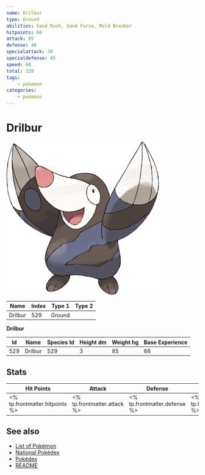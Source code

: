 ```yaml
---
name: Drilbur
type: Ground
abilities: Sand Rush, Sand Force, Mold Breaker
hitpoints: 60
attack: 85
defense: 40
specialattack: 30
specialdefense: 45
speed: 68
total: 328
tags:
    - pokemon
categories:
    - pokemon
---
```


# Drilbur


![Drilbur](images/529.png)

| **Name** | **Index** | **Type 1** | **Type 2** |
|----|----|----|----|
| Drilbur | 529 | Ground  |  |

**Drilbur** 




| **Id** | **Name** | **Species Id** | **Height dm** | **Weight hg** | **Base Experience** |
|--------|----------|----------------|------------|------------|---------------------|
| 529 | Drilbur | 529 | 3 | 85 | 66 |



## Stats

| **Hit Points** | **Attack** | **Defense** | **Special Attack** | **Special Defense** | **Speed** | **Total** |
|----------------|------------|-------------|--------------------|---------------------|-----------|-----------|
| <% tp.frontmatter.hitpoints %> | <% tp.frontmatter.attack %> | <% tp.frontmatter.defense %> | <% tp.frontmatter.specialattack %> | <% tp.frontmatter.specialdefense %> | <% tp.frontmatter.speed %> | <% tp.frontmatter.total %> |

## See also

- [List of Pokémon](../pokemon.md)
- [National Pokédex](../national_pokedex.md)
- [Pokédex](../pokedex.md)
- [README](../README.md)
